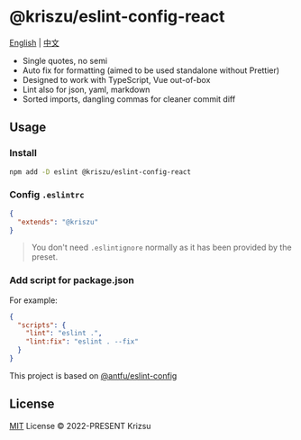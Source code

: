# @kriszu/eslint-config-react

[English](README.md) | [中文](README_ZH.md)

- Single quotes, no semi
- Auto fix for formatting (aimed to be used standalone without Prettier)
- Designed to work with TypeScript, Vue out-of-box
- Lint also for json, yaml, markdown
- Sorted imports, dangling commas for cleaner commit diff

## Usage

### Install

```bash
npm add -D eslint @kriszu/eslint-config-react
```

### Config `.eslintrc`

```json
{
  "extends": "@kriszu"
}
```

> You don't need `.eslintignore` normally as it has been provided by the preset.

### Add script for package.json

For example:

```json
{
  "scripts": {
    "lint": "eslint .",
    "lint:fix": "eslint . --fix"
  }
}
```

This project is based on [@antfu/eslint-config](https://github.com/antfu/eslint-config)

## License

[MIT](LICENSE) License © 2022-PRESENT Krizsu
